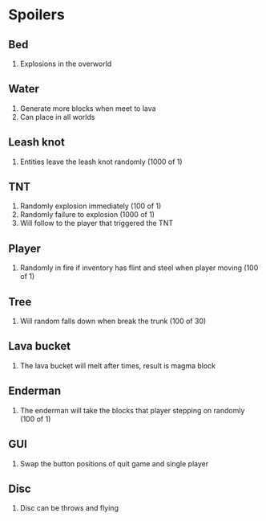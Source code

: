 # Spoilers
## Bed
1. Explosions in the overworld

## Water
1. Generate more blocks when meet to lava
2. Can place in all worlds

## Leash knot
1. Entities leave the leash knot randomly (1000 of 1)

## TNT
1. Randomly explosion immediately (100 of 1)
2. Randomly failure to explosion (1000 of 1)
3. Will follow to the player that triggered the TNT

## Player
1. Randomly in fire if inventory has flint and steel when player moving (100 of 1)

## Tree
1. Will random falls down when break the trunk (100 of 30) 

## Lava bucket
1. The lava bucket will melt after times, result is magma block

## Enderman
1. The enderman will take the blocks that player stepping on randomly (100 of 1)

## GUI
1. Swap the button positions of quit game and single player

## Disc
1. Disc can be throws and flying

